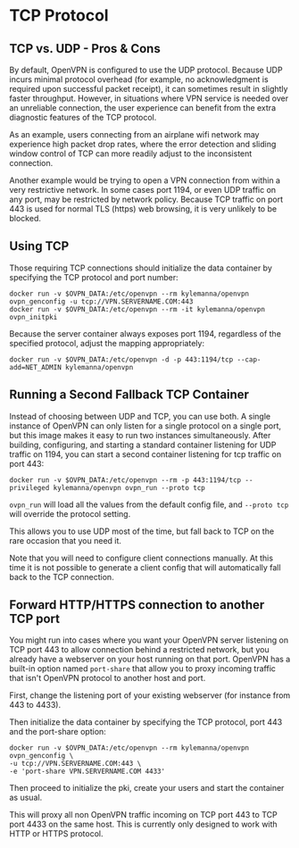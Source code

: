 # TCP Protocol

## TCP vs. UDP - Pros & Cons
By default, OpenVPN is configured to use the UDP protocol.  Because UDP incurs minimal protocol overhead (for example, no acknowledgment is required upon successful packet receipt), it can sometimes result in slightly faster throughput.  However, in situations where VPN service is needed over an unreliable connection, the user experience can benefit from the extra diagnostic features of the TCP protocol.

As an example, users connecting from an airplane wifi network may experience high packet drop rates, where the error detection and sliding window control of TCP can more readily adjust to the inconsistent connection.

Another example would be trying to open a VPN connection from within a very restrictive network. In some cases port 1194, or even UDP traffic on any port, may be restricted by network policy. Because TCP traffic on port 443 is used for normal TLS (https) web browsing, it is very unlikely to be blocked.

## Using TCP
Those requiring TCP connections should initialize the data container by specifying the TCP protocol and port number:

    docker run -v $OVPN_DATA:/etc/openvpn --rm kylemanna/openvpn ovpn_genconfig -u tcp://VPN.SERVERNAME.COM:443
    docker run -v $OVPN_DATA:/etc/openvpn --rm -it kylemanna/openvpn ovpn_initpki

Because the server container always exposes port 1194, regardless of the
specified protocol, adjust the mapping appropriately:

    docker run -v $OVPN_DATA:/etc/openvpn -d -p 443:1194/tcp --cap-add=NET_ADMIN kylemanna/openvpn

## Running a Second Fallback TCP Container
Instead of choosing between UDP and TCP, you can use both. A single instance of OpenVPN can only listen for a single protocol on a single port, but this image makes it easy to run two instances simultaneously. After building, configuring, and starting a standard container listening for UDP traffic on 1194, you can start a second container listening for tcp traffic on port 443:

    docker run -v $OVPN_DATA:/etc/openvpn --rm -p 443:1194/tcp --privileged kylemanna/openvpn ovpn_run --proto tcp

`ovpn_run` will load all the values from the default config file, and `--proto tcp` will override the protocol setting.

This allows you to use UDP most of the time, but fall back to TCP on the rare occasion that you need it.

Note that you will need to configure client connections manually. At this time it is not possible to generate a client config that will automatically fall back to the TCP connection.

## Forward HTTP/HTTPS connection to another TCP port
You might run into cases where you want your OpenVPN server listening on TCP port 443 to allow connection behind a restricted network, but you already have a webserver on your host running on that port. OpenVPN has a built-in option named `port-share` that allow you to proxy incoming traffic that isn't OpenVPN protocol to another host and port.

First, change the listening port of your existing webserver (for instance from 443 to 4433).

Then initialize the data container by specifying the TCP protocol, port 443 and the port-share option:

    docker run -v $OVPN_DATA:/etc/openvpn --rm kylemanna/openvpn ovpn_genconfig \
    -u tcp://VPN.SERVERNAME.COM:443 \
    -e 'port-share VPN.SERVERNAME.COM 4433'
    
Then proceed to initialize the pki, create your users and start the container as usual.
    
This will proxy all non OpenVPN traffic incoming on TCP port 443 to TCP port 4433 on the same host. This is currently only designed to work with HTTP or HTTPS protocol.
